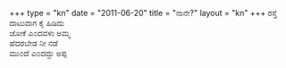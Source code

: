 +++
type   = "kn"
date   = "2011-06-20"
title  = "ನಾನೇ?"
layout = "kn"
+++
ರಸ್ತೆ ದಾಟುವಾಗ ಕೈ ಹಿಡಿದು \
ಜೋಕೆ ಎ೦ದವಳು ಅಮ್ಮ \
ಹೆದರಬೇಡ ನೀ ನಡೆ \
ಮು೦ದೆ  ಎ೦ದದ್ದು ಅಪ್ಪ


